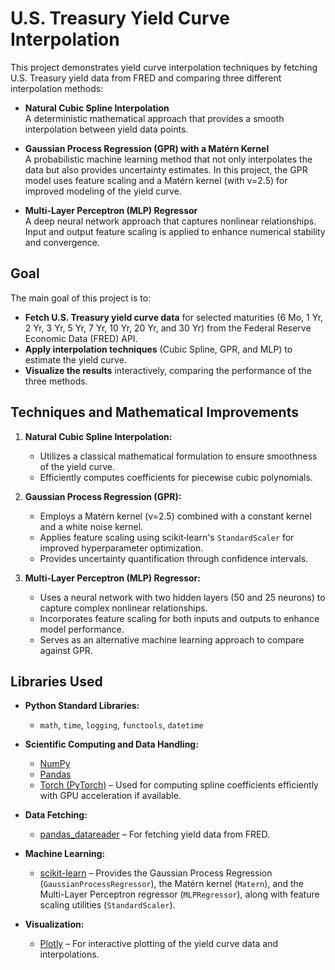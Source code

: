 # U.S. Treasury Yield Curve Interpolation

This project demonstrates yield curve interpolation techniques by fetching U.S. Treasury yield data from FRED and comparing three different interpolation methods:

- **Natural Cubic Spline Interpolation**  
  A deterministic mathematical approach that provides a smooth interpolation between yield data points.

- **Gaussian Process Regression (GPR) with a Matérn Kernel**  
  A probabilistic machine learning method that not only interpolates the data but also provides uncertainty estimates. In this project, the GPR model uses feature scaling and a Matérn kernel (with ν=2.5) for improved modeling of the yield curve.

- **Multi-Layer Perceptron (MLP) Regressor**  
  A deep neural network approach that captures nonlinear relationships. Input and output feature scaling is applied to enhance numerical stability and convergence.

## Goal

The main goal of this project is to:
- **Fetch U.S. Treasury yield curve data** for selected maturities (6 Mo, 1 Yr, 2 Yr, 3 Yr, 5 Yr, 7 Yr, 10 Yr, 20 Yr, and 30 Yr) from the Federal Reserve Economic Data (FRED) API.
- **Apply interpolation techniques** (Cubic Spline, GPR, and MLP) to estimate the yield curve.
- **Visualize the results** interactively, comparing the performance of the three methods.

## Techniques and Mathematical Improvements

1. **Natural Cubic Spline Interpolation:**  
   - Utilizes a classical mathematical formulation to ensure smoothness of the yield curve.
   - Efficiently computes coefficients for piecewise cubic polynomials.

2. **Gaussian Process Regression (GPR):**  
   - Employs a Matérn kernel (ν=2.5) combined with a constant kernel and a white noise kernel.
   - Applies feature scaling using scikit‑learn's `StandardScaler` for improved hyperparameter optimization.
   - Provides uncertainty quantification through confidence intervals.

3. **Multi-Layer Perceptron (MLP) Regressor:**  
   - Uses a neural network with two hidden layers (50 and 25 neurons) to capture complex nonlinear relationships.
   - Incorporates feature scaling for both inputs and outputs to enhance model performance.
   - Serves as an alternative machine learning approach to compare against GPR.

## Libraries Used

- **Python Standard Libraries:**  
  - `math`, `time`, `logging`, `functools`, `datetime`

- **Scientific Computing and Data Handling:**  
  - [NumPy](https://numpy.org/)  
  - [Pandas](https://pandas.pydata.org/)  
  - [Torch (PyTorch)](https://pytorch.org/) – Used for computing spline coefficients efficiently with GPU acceleration if available.

- **Data Fetching:**  
  - [pandas_datareader](https://pandas-datareader.readthedocs.io/) – For fetching yield data from FRED.

- **Machine Learning:**  
  - [scikit-learn](https://scikit-learn.org/stable/) – Provides the Gaussian Process Regression (`GaussianProcessRegressor`), the Matérn kernel (`Matern`), and the Multi-Layer Perceptron regressor (`MLPRegressor`), along with feature scaling utilities (`StandardScaler`).

- **Visualization:**  
  - [Plotly](https://plotly.com/python/) – For interactive plotting of the yield curve data and interpolations.
